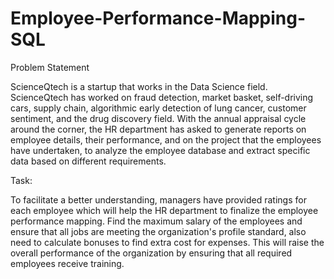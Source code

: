 # Employee-Performance-Mapping-SQL

Problem Statement

ScienceQtech is a startup that works in the Data Science field. ScienceQtech has worked on fraud detection, market basket, self-driving cars, supply chain, algorithmic early detection of lung cancer, customer sentiment, and the drug discovery field. 
With the annual appraisal cycle around the corner, the HR department has asked to generate reports on employee details, their performance, and on the project that the employees have undertaken, to analyze the employee database and extract specific data based on different requirements.
 
Task:

To facilitate a better understanding, managers have provided ratings for each employee which will help the HR department to finalize the employee performance mapping. Find the maximum salary of the employees and ensure that all jobs are meeting the organization's profile standard, also need to calculate bonuses to find extra cost for expenses. This will raise the overall performance of the organization by ensuring that all required employees receive training.
